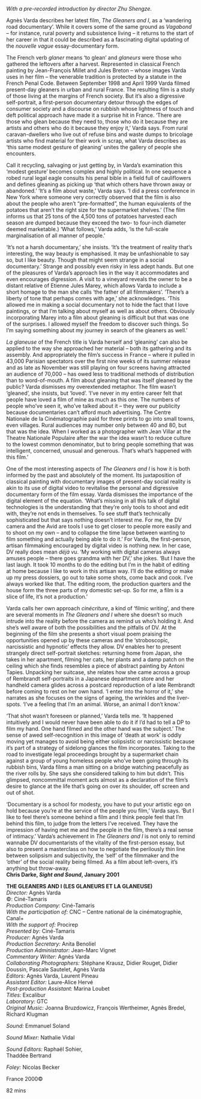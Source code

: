 

_With a pre-recorded introduction by director Zhu Shengze._

Agnès Varda describes her latest film, _The Gleaners and I_, as a ‘wandering road documentary’. While it covers some of the same ground as _Vagabond_ – for instance, rural poverty and subsistence living – it returns to the start of her career in that it  could be described as a fascinating digital updating of the _nouvelle vague_ essay-documentary form.

The French verb _glaner_ means ‘to glean’ and _glaneurs_ were those who gathered the leftovers after a harvest. Represented in classical French painting by Jean-François Millet and Jules Breton – whose images Varda uses in her film – the venerable tradition is protected by a statute in the French Penal Code. Between September 1998 and April 1999 Varda filmed present-day gleaners in urban and rural France. The resulting film is a study of those living at the margins of French society. But it’s also a digressive self-portrait, a first-person documentary detour through the edges of consumer society and a discourse on rubbish whose lightness of touch and deft political approach have made it a surprise hit in France. ‘There are those who glean because they need to, those who do it because they are artists and others who do it because they enjoy it,’ Varda says. From rural caravan-dwellers who live out of refuse bins and waste dumps to bricolage artists who find material for their work in scrap, what Varda describes as ‘this same modest gesture of gleaning’ unites the gallery of people she encounters.

Call it recycling, salvaging or just getting by, in Varda’s examination this ‘modest gesture’ becomes complex and highly political. In one sequence a robed rural legal eagle consults his penal bible in a field full of cauliflowers and defines gleaning as picking up ‘that which others have thrown away or abandoned.’ ‘It’s a film about waste,’ Varda says. ‘I did a press conference in New York where someone very correctly observed that the film is also about the people who aren’t “pre-formatted”, the human equivalents of the potatoes that aren’t the right size for the supermarket shelves.’ (The film informs us that 25 tons of the 4,500 tons of potatoes harvested each season are dumped because they exceed the two- to four-inch diameter deemed marketable.) ‘What follows,’ Varda adds, ‘is the full-scale marginalisation of all manner of people.’

‘It’s not a harsh documentary,’ she insists. ‘It’s the treatment of reality that’s interesting, the way beauty is emphasised. It may be unfashionable to say so, but I like beauty. Though that might seem strange in a social documentary.’ Strange and possibly even risky in less adept hands. But one of the pleasures of Varda’s approach lies in the way it accommodates and even encourages digression. A visit to a vineyard reveals the owner to be a distant relative of Etienne Jules Marey, which allows Varda to include a short homage to the man she calls ‘the father of all filmmakers’. ‘There’s a liberty of tone that perhaps comes with age,’ she acknowledges. ‘This allowed me in making a social documentary not to hide the fact that I love paintings, or that I’m talking about myself as well as about others. Obviously incorporating Marey into a film about gleaning is difficult but that was one of the surprises. I allowed myself the freedom to discover such things. So I’m saying something about my journey in search of the gleaners as well.’

_La glaneuse_ of the French title is Varda herself and ‘gleaning’ can also be applied  to the way she approached her material – both its gathering and its assembly.  And appropriately the film’s success in France – where it pulled in 43,000 Parisian spectators over the first nine weeks of its summer release and as late as November was still playing on four screens having attracted an audience of 70,000 – has owed less to traditional methods of distribution than to word-of-mouth. A film about gleaning that was itself gleaned by the public? Varda dismisses my overextended metaphor. The film wasn’t ‘gleaned’, she insists, but ‘loved’. ‘I’ve never in my entire career felt that people have loved a film of mine as much as this one. The numbers of people who’ve seen it, who’ve talked about it – they were our publicity because documentaries can’t afford much advertising. The Centre Nationale de la Cinématographie paid for three prints to go into small towns, even villages. Rural audiences may number only between 40 and 80, but that was the idea. When I worked as a photographer with Jean Villar at the Theatre Nationale Populaire after the war the idea wasn’t to reduce culture to the lowest common denominator, but to bring people something that was intelligent, concerned, unusual and generous. That’s what’s happened with this film.’

One of the most interesting aspects of _The Gleaners and I_ is how it is both informed by the past and absolutely of the moment. Its juxtaposition of classical painting with documentary images of present-day social reality is akin to its use of digital video to revitalise the personal and digressive documentary form of the film essay. Varda dismisses the importance of the digital element of the equation. ‘What’s missing in all this talk of digital technologies is the understanding that they’re only tools to shoot and edit with, they’re not ends in themselves. To see stuff that’s technically sophisticated but that says nothing doesn’t interest me. For me, the DV camera and the Avid are tools I use to get closer to people more easily and to shoot on my own – and to collapse the time lapse between wanting to film something and actually being able to do it.’  For Varda, the first-person, artisan filmmaking encouraged by digital video is nothing new. In her case, DV really does mean _déjà vu_. ‘My working with digital cameras always amuses people – there goes grandma with her DV,’ she jokes. ‘But I have the last laugh. It took 10 months to do the editing but I’m in the habit of editing at home because I like to work in this artisan way. I’ll do the editing or make up my press dossiers, go out to take some shots, come back and cook. I’ve always worked like that. The editing room, the production quarters and the house form the three parts of my domestic set-up.  So for me, a film is a slice of life, it’s not a production.’

Varda calls her own approach _cinécriture_, a kind of ‘filmic writing’, and there are several moments in _The Gleaners and I_ where she doesn’t so much intrude into the reality before the camera as remind us who’s holding it. And she’s well aware of both the possibilities and the pitfalls of DV. At the beginning of the film she presents a short visual poem praising the opportunities opened up by these cameras and the ‘stroboscopic, narcissistic and hypnotic’ effects they allow. DV enables her to present strangely direct self-portrait sketches: returning home from Japan, she takes in her apartment, filming her cats, her plants and a damp patch on the ceiling which she finds resembles a piece of abstract painting by Antoni Tapies. Unpacking her suitcase, she relates how she came across a group of Rembrandt self-portraits in a Japanese department store and her handheld camera glides across a postcard reproduction of a late Rembrandt before coming to rest on her own hand. ‘I enter into the horror of it,’ she narrates as she focuses on the signs of ageing, the wrinkles and the liver-spots. ‘I’ve a feeling that I’m an animal. Worse, an animal I don’t know.’

‘That shot wasn’t foreseen or planned,’ Varda tells me. ‘It happened intuitively and I would never have been able to do it if I’d had to tell a DP to film my hand. One hand filmed and the other hand was the subject.’ The sense of awed self-recognition in this image of ‘death at work’ is oddly moving yet manages to avoid being either solipsistic or narcissistic because it’s part of a strategy of sidelong glances the film incorporates. Taking to the road to investigate legal proceedings brought by a supermarket chain against a group of young homeless people who’ve been going through its rubbish bins, Varda films a man sitting on a bridge watching peacefully as the river rolls by. She says she considered talking to him but didn’t. This glimpsed, noncommittal moment acts almost as a declaration of the film’s desire to glance at the life that’s going on over its shoulder, off screen and out of shot.

‘Documentary is a school for modesty, you have to put your artistic ego on hold because you’re at the service of the people you film,’ Varda says. ‘But I like to feel there’s someone behind a film and I think people feel that I’m behind this film, to judge from the letters I’ve received. They have the impression of having met me and the people in the film, there’s a real sense of intimacy.’ Varda’s achievement in _The Gleaners and I_ is not only to remind wannabe DV documentarists of the vitality of the first-person essay, but also to present a masterclass on how to negotiate the perilously thin line between solipsism and subjectivity, the ‘self’ of the filmmaker and the ‘other’ of the social reality being filmed. As a film about left-overs, it’s anything but throw-away.  
**Chris Darke, _Sight and Sound_, January 2001**



**THE GLEANERS AND I  (LES GLANEURS ET LA GLANEUSE)**  
_Director:_ Agnès Varda  
©: Ciné-Tamaris  
_Production Company:_ Ciné-Tamaris  
_With the participation of:_ CNC – Centre national de la cinématographie, Canal+  
_With the support of:_ Procirep  
_Presented by:_ Ciné-Tamaris  
_Producer:_ Agnès Varda  
_Production Secretary:_ Anita Benoliel  
_Production Administrator:_ Jean-Marc Vignet  
_Commentary Writer:_ Agnès Varda  
_Collaborating Photographers:_  Stéphane Krausz, Didier Rouget,  Didier Doussin, Pascale Sautelet,  Agnès Varda  
_Editors:_ Agnès Varda, Laurent Pineau  
_Assistant Editor:_ Laure-Alice Hervé  
_Post-production Assistant:_ Marina Loubet  
_Titles:_ Excalibur  
_Laboratory:_ GTC  
_Original Music:_ Joanna Bruzdowicz,  François Wertheimer, Agnès Bredel, Richard Klugman

_Sound:_ Emmanuel Soland

_Sound Mixer:_ Nathalie Vidal

_Sound Editors:_ Raphaël Sohier,  
Thaddée Bertrand

_Foley:_ Nicolas Becker

France 2000©

82 mins
<!--stackedit_data:
eyJoaXN0b3J5IjpbLTEwMzI1NjI1NzRdfQ==
-->